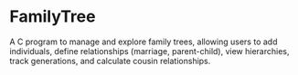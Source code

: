 # FamilyTree
A C program to manage and explore family trees, allowing users to add individuals, define relationships (marriage, parent-child), view hierarchies, track generations, and calculate cousin relationships.
